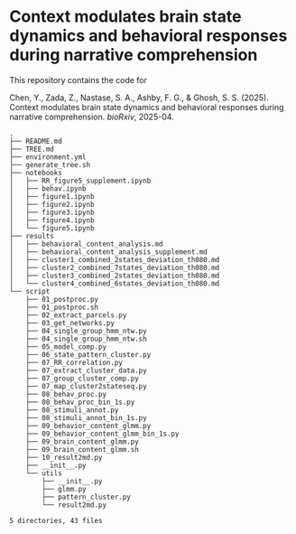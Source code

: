 # Context modulates brain state dynamics and behavioral responses during narrative comprehension

This repository contains the code for

Chen, Y., Zada, Z., Nastase, S. A., Ashby, F. G., & Ghosh, S. S. (2025). Context modulates brain state dynamics and behavioral responses during narrative comprehension. _bioRxiv_, 2025-04.

<!-- TREE_END -->
<!-- TREE_END -->
<!-- TREE_END -->
<!-- TREE_END -->
<!-- TREE_END -->
<!-- TREE_END -->
<!-- TREE_END -->
<!-- TREE_START -->
```
.
├── README.md
├── TREE.md
├── environment.yml
├── generate_tree.sh
├── notebooks
│   ├── RR_figure5_supplement.ipynb
│   ├── behav.ipynb
│   ├── figure1.ipynb
│   ├── figure2.ipynb
│   ├── figure3.ipynb
│   ├── figure4.ipynb
│   └── figure5.ipynb
├── results
│   ├── behavioral_content_analysis.md
│   ├── behavioral_content_analysis_supplement.md
│   ├── cluster1_combined_2states_deviation_th080.md
│   ├── cluster2_combined_7states_deviation_th080.md
│   ├── cluster3_combined_2states_deviation_th080.md
│   └── cluster4_combined_6states_deviation_th080.md
└── script
    ├── 01_postproc.py
    ├── 01_postproc.sh
    ├── 02_extract_parcels.py
    ├── 03_get_networks.py
    ├── 04_single_group_hmm_ntw.py
    ├── 04_single_group_hmm_ntw.sh
    ├── 05_model_comp.py
    ├── 06_state_pattern_cluster.py
    ├── 07_RR_correlation.py
    ├── 07_extract_cluster_data.py
    ├── 07_group_cluster_comp.py
    ├── 07_map_cluster2stateseq.py
    ├── 08_behav_proc.py
    ├── 08_behav_proc_bin_1s.py
    ├── 08_stimuli_annot.py
    ├── 08_stimuli_annot_bin_1s.py
    ├── 09_behavior_content_glmm.py
    ├── 09_behavior_content_glmm_bin_1s.py
    ├── 09_brain_content_glmm.py
    ├── 09_brain_content_glmm.sh
    ├── 10_result2md.py
    ├── __init__.py
    └── utils
        ├── __init__.py
        ├── glmm.py
        ├── pattern_cluster.py
        └── result2md.py

5 directories, 43 files
```
<!-- TREE_END -->
